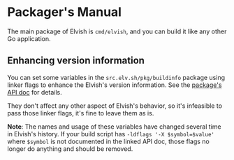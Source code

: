 # Packager's Manual

The main package of Elvish is `cmd/elvish`, and you can build it like any other
Go application.

## Enhancing version information

You can set some variables in the `src.elv.sh/pkg/buildinfo` package using
linker flags to enhance the Elvish's version information. See the
[package's API doc](https://pkg.go.dev/src.elv.sh@master/pkg/buildinfo) for
details.

They don't affect any other aspect of Elvish's behavior, so it's infeasible to
pass those linker flags, it's fine to leave them as is.

**Note**: The names and usage of these variables have changed several time in
Elvish's history. If your build script has `-ldflags '-X $symbol=$value'` where
`$symbol` is not documented in the linked API doc, those flags no longer do
anything and should be removed.
